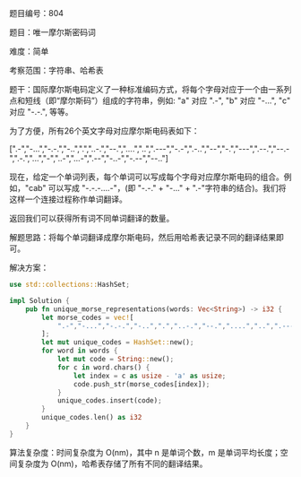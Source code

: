题目编号：804

题目：唯一摩尔斯密码词

难度：简单

考察范围：字符串、哈希表

题干：国际摩尔斯电码定义了一种标准编码方式，将每个字母对应于一个由一系列点和短线（即“摩尔斯码”）组成的字符串，例如: "a" 对应 ".-", "b" 对应 "-...", "c" 对应 "-.-.", 等等。

为了方便，所有26个英文字母对应摩尔斯电码表如下：

[".-","-...","-.-.","-..",".","..-.","--.","....","..",".---","-.-",".-..","--","-.","---",".--.","--.-",".-.","...","-","..-","...-",".--","-..-","-.--","--.."]

现在，给定一个单词列表，每个单词可以写成每个字母对应摩尔斯电码的组合。例如，"cab" 可以写成 "-.-.-....-"，(即 "-.-." + "-..." + ".-"字符串的结合)。我们将这样一个连接过程称作单词翻译。

返回我们可以获得所有词不同单词翻译的数量。

解题思路：将每个单词翻译成摩尔斯电码，然后用哈希表记录不同的翻译结果即可。

解决方案：

```rust
use std::collections::HashSet;

impl Solution {
    pub fn unique_morse_representations(words: Vec<String>) -> i32 {
        let morse_codes = vec![
            ".-","-...","-.-.","-..",".","..-.","--.","....","..",".---","-.-",".-..","--","-.","---",".--.","--.-",".-.","...","-","..-","...-",".--","-..-","-.--","--.."
        ];
        let mut unique_codes = HashSet::new();
        for word in words {
            let mut code = String::new();
            for c in word.chars() {
                let index = c as usize - 'a' as usize;
                code.push_str(morse_codes[index]);
            }
            unique_codes.insert(code);
        }
        unique_codes.len() as i32
    }
}
```

算法复杂度：时间复杂度为 O(nm)，其中 n 是单词个数，m 是单词平均长度；空间复杂度为 O(nm)，哈希表存储了所有不同的翻译结果。